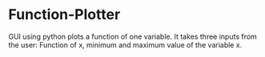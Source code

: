 # Function-Plotter
GUI using python plots a function of one variable. It takes three inputs from the user: Function of x, minimum and maximum value of the variable x.
